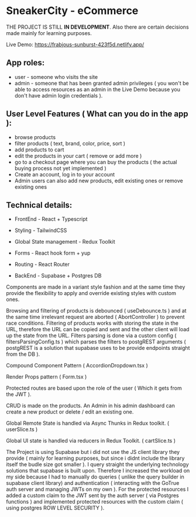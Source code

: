 # SneakerCity - eCommerce

THE PROJECT IS STILL **IN DEVELOPMENT**. Also there are certain decisions made mainly for learning purposes.

Live Demo: https://frabjous-sunburst-423f5d.netlify.app/

## App roles:

- user - someone who visits the site
- admin - someone that has been granted admin privileges ( you won't be able to access resources as an admin in the Live Demo because you don't have admin login credentials ).

## User Level Features ( What can you do in the app ):

- browse products
- filter products ( text, brand, color, price, sort )
- add products to cart
- edit the products in your cart ( remove or add more )
- go to a checkout page where you can buy the products ( the actual buying process not yet implemented )
- Create an account, log in to your account
- Admin users can also add new products, edit existing ones or remove existing ones

## Technical details:

- FrontEnd - React + Typescript
- Styling - TailwindCSS
- Global State management - Redux Toolkit
- Forms - React hook form + yup
- Routing - React Router

- BackEnd - Supabase + Postgres DB

Components are made in a variant style fashion and at the same time they provide the flexibility to apply and override existing styles with custom ones.

Browsing and filtering of products is debounced ( useDebounce.ts ) and at the same time irrelevant request are aborted ( AbortController ) to prevent race conditions.
Filtering of products works with storing the state in the URL, therefore the URL can be copied and sent and the other client will load up the state from the URL.
Filters parsing is done via a custom config ( filtersParsingConfig.ts ) which parses the filters to postgREST arguments ( postgREST is a solution that supabase uses to be provide endpoints straight from the DB ).

Compound Component Pattern ( AccordionDropdown.tsx )

Render Props pattern ( Form.tsx )

Protected routes are based upon the role of the user ( Which it gets from the JWT ).

CRUD is made on the products. An Admin in his admin dashboard can create a new product or delete / edit an existing one.

Global Remote State is handled via Async Thunks in Redux toolkit. ( userSlice.ts )

Global UI state is handled via reducers in Redux Toolkit. ( cartSlice.ts )

The Project is using Supabase but i did not use the JS client library they provide ( mainly for learning purposes, but since i didnt include the library itself the budle size got smaller ). I query straight the underlying technology solutions that supabase is built upon. Therefore I increased the workload on my side because I had to manually do queries ( unlike the query builder in supabase client library) and authentication ( interacting with the GoTrue auth server and managing JWTs on my own ). For the protected resources I added a custom claim to the JWT sent by the auth server ( via Postgres functions ) and implemented protected resources with the custom claim ( using postgres ROW LEVEL SECURITY ).

